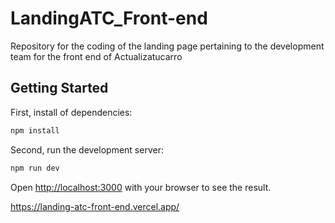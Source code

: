 # LandingATC_Front-end
Repository for the coding of the landing page pertaining to the development team for the front end of Actualizatucarro

## Getting Started

First, install of dependencies:

```bash
npm install
```

Second, run the development server:

```bash
npm run dev
```

Open [http://localhost:3000](http://localhost:3000) with your browser to see the result.


https://landing-atc-front-end.vercel.app/
